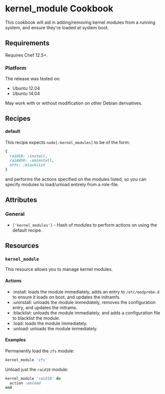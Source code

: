 kernel_module Cookbook
======================

This cookbook will aid in adding/removing kernel modules from a running system, and ensure they're loaded at system boot.

Requirements
------------
Requires Chef 12.5+.

### Platform
The release was tested on:

* Ubuntu 12.04
* Ubuntu 14.04

May work with or without modification on other Debian derivatives.


Recipes
-------

#### default
This recipe expects `node[:kernel_modules]` to be of the form:

```ruby
{
  raid10: :install,
  raid456: :uninstall,
  ntfs: :blacklist
}
```

and performs the actions specified on the modules listed, so you can specify modules to load/unload entirely from a role-file.

Attributes
----------

### General
* `['kernel_modules']` - Hash of modules to perform actions on using the default recipe.

Resources
---------
### `kernel_module`
This resource allows you to manage kernel modules.

#### Actions
- :install: loads the module immediately, adds an entry to `/etc/modprobe.d` to ensure it loads on boot, and updates the initramfs.
- :uninstall: unloads the module immediately, removes the configuration entry, and updates the initrams.
- :blacklist: unloads the module immediately, and adds a configuration file to blacklist the module.
- :load: loads the module immediately.
- :unload: unloads the module immediately.

#### Examples

Permanently load the `zfs` module:

```ruby
kernel_module 'zfs'
```

Unload just the `raid10` module:

```ruby
kernel_module 'raid10' do
  action :unload
end
```
